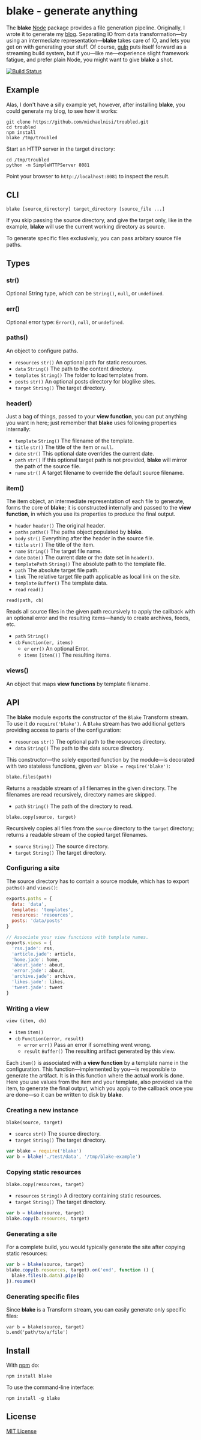 # blake - generate anything

The **blake** [Node](https://nodejs.org/) package provides a file generation pipeline. Originally, I wrote it to generate my [blog](http://troubled.pro/). Separating IO from data transformation—by using an intermediate representation—**blake** takes care of IO, and lets you get on with generating your stuff. Of course, [gulp](http://gulpjs.com/) puts itself forward as a streaming build system, but if you—like me—experience slight framework fatigue, and prefer plain Node, you might want to give **blake** a shot.

[![Build Status](https://travis-ci.org/michaelnisi/blake.svg)](http://travis-ci.org/michaelnisi/blake)

## Example

Alas, I don't have a silly example yet, however, after installing **blake**, you could generate my blog, to see how it works:

```
git clone https://github.com/michaelnisi/troubled.git
cd troubled
npm install
blake /tmp/troubled
```

Start an HTTP server in the target directory:

```
cd /tmp/troubled
python -m SimpleHTTPServer 8081
```

Point your browser to `http://localhost:8081` to inspect the result.

## CLI

```
blake [source_directory] target_directory [source_file ...]
```

If you skip passing the source directory, and give the target only, like in the example, **blake** will use the current working directory as source.

To generate specific files exclusively, you can pass arbitary source file paths.

## Types

### str()

Optional String type, which can be `String()`, `null`, or `undefined`.

### err()

Optional error type: `Error()`, `null`, or `undefined`.

### paths()

An object to configure paths.

- `resources` `str()` An optional path for static resources.
- `data` `String()` The path to the content directory.
- `templates` `String()` The folder to load templates from.
- `posts` `str()` An optional posts directory for bloglike sites.
- `target` `String()` The target directory.

### header()

Just a bag of things, passed to your **view function**, you can put anything you want in here; just remember that **blake** uses following properties internally:

- `template` `String()` The filename of the template.
- `title` `str()` The title of the item or `null`.
- `date` `str()` This optional date overrides the current date.
- `path` `str()` If this optional target path is not provided, **blake** will mirror the path of the source file.
- `name` `str()` A target filename to override the default source filename.

### item()

The item object, an intermediate representation of each file to generate, forms the core of **blake**; it is constructed internally and passed to the **view function**, in which you use its properties to produce the final output.

- `header` `header()` The original header.
- `paths` `paths()` The paths object populated by **blake**.
- `body` `str()` Everything after the header in the source file.
- `title` `str()` The title of the item.
- `name` `String()` The target file name.
- `date` `Date()` The current date or the date set in `header()`.
- `templatePath` `String()` The absolute path to the template file.
- `path` The absolute target file path.
- `link` The relative target file path applicable as local link on the site.
- `template` `Buffer()` The template data.
- `read` `read()`

`read(path, cb)`

Reads all source files in the given path recursively to apply the callback with an optional error and the resulting items—handy to create archives, feeds, etc.

- `path` `String()`
- `cb` `Function(er, items)`
  - `er` `err()` An optional Error.
  - `items` `[item()]` The resulting items.

### views()

An object that maps **view functions** by template filename.

## API

The **blake** module exports the constructor of the `Blake` Transform stream. To use it do `require('blake')`. A `Blake` stream has two additional getters providing access to parts of the configuration:

- `resources` `str()` The optional path to the resources directory.
- `data` `String()` The path to the data source directory.

This constructor—the solely exported function by the module—is decorated with two stateless functions, given `var blake = require('blake')`:

`blake.files(path)`

Returns a readable stream of all filenames in the given directory. The filenames are read recursively, directory names are skipped.

- `path` `String()` The path of the directory to read.

`blake.copy(source, target)`

Recursively copies all files from the `source` directory to the `target` directory; returns a readable stream of the copied target filenames.

- `source` `String()` The source directory.
- `target` `String()` The target directory.

### Configuring a site

The source directory has to contain a source module, which has to export `paths()` and `views()`:

```js
exports.paths = {
  data: 'data',
  templates: 'templates',
  resources: 'resources',
  posts: 'data/posts'
}

// Associate your view functions with template names.
exports.views = {
  'rss.jade': rss,
  'article.jade': article,
  'home.jade': home,
  'about.jade': about,
  'error.jade': about,
  'archive.jade': archive,
  'likes.jade': likes,
  'tweet.jade': tweet
}
```

### Writing a view

`view (item, cb)`

- `item` `item()`
- `cb` `Function(error, result)`
  - `error` `err()` Pass an error if something went wrong.
  - `result` `Buffer()` The resulting artifact generated by this view.

Each `item()` is associated with a **view function** by a template name in the configuration. This function—implemented by you—is responsible to generate the artifact. It is in this function where the actual work is done. Here you use values from the item and your template, also provided via the item, to generate the final output, which you apply to the callback once you are done—so it can be written to disk by **blake**.

### Creating a new instance

`blake(source, target)`

- `source` `str()` The source directory.
- `target` `String()` The target directory.

```js
var blake = require('blake')
var b = blake('./test/data', '/tmp/blake-example')
```

### Copying static resources

`blake.copy(resources, target)`

- `resources` `String()` A directory containing static resources.
- `target` `String()` The target directory.

``` js
var b = blake(source, target)
blake.copy(b.resources, target)
```

### Generating a site

For a complete build, you would typically generate the site after copying static resources:

```js
var b = blake(source, target)
blake.copy(b.resources, target).on('end', function () {
  blake.files(b.data).pipe(b)
}).resume()
```

### Generating specific files

Since **blake** is a Transform stream, you can easily generate only specific files:

```
var b = blake(source, target)
b.end('path/to/a/file')
```

## Install

With [npm](https://npmjs.org/package/blake) do:

```
npm install blake
```

To use the command-line interface:

```
npm install -g blake
```

## License

[MIT License](https://raw.github.com/michaelnisi/blake/master/LICENSE)
